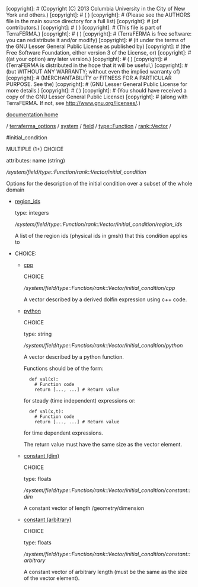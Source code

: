 [copyright]: # (Copyright (C) 2013 Columbia University in the City of New York and others.)
[copyright]: # ( )
[copyright]: # (Please see the AUTHORS file in the main source directory for a full list)
[copyright]: # (of contributors.)
[copyright]: # ( )
[copyright]: # (This file is part of TerraFERMA.)
[copyright]: # ( )
[copyright]: # (TerraFERMA is free software: you can redistribute it and/or modify)
[copyright]: # (it under the terms of the GNU Lesser General Public License as published by)
[copyright]: # (the Free Software Foundation, either version 3 of the License, or)
[copyright]: # ((at your option) any later version.)
[copyright]: # ( )
[copyright]: # (TerraFERMA is distributed in the hope that it will be useful,)
[copyright]: # (but WITHOUT ANY WARRANTY; without even the implied warranty of)
[copyright]: # (MERCHANTABILITY or FITNESS FOR A PARTICULAR PURPOSE. See the)
[copyright]: # (GNU Lesser General Public License for more details.)
[copyright]: # ( )
[copyright]: # (You should have received a copy of the GNU Lesser General Public License)
[copyright]: # (along with TerraFERMA. If not, see <http://www.gnu.org/licenses/>.)

[documentation home](Documentation)

/ [terraferma_options](../../../../../terraferma_options) / [system](../../../../system) / [field](../../../field) / [type::Function](../../type__Function) / [rank::Vector](../rank__Vector) /

#initial_condition

MULTIPLE (1+) CHOICE 

attributes: name (string) 

*/system/field/type::Function/rank::Vector/initial_condition*

Options for the description of the initial condition over a subset of the whole domain

* [region_ids](initial_condition/region_ids "child")

    type: integers

    */system/field/type::Function/rank::Vector/initial_condition/region_ids*

    A list of the region ids (physical ids in gmsh) that this condition applies to

* CHOICE:
    * [cpp](initial_condition/cpp "child")

        CHOICE 

        */system/field/type::Function/rank::Vector/initial_condition/cpp*

        A vector described by a derived dolfin expression using c++ code.

    * [python](initial_condition/python "child")

        CHOICE 

        type: string

        */system/field/type::Function/rank::Vector/initial_condition/python*

        A vector described by a python function.
        
        Functions should be of the form:
        
            def val(x):
              # Function code
              return [..., ...] # Return value
        
         for steady (time independent) expressions or:
        
            def val(x,t):
              # Function code
              return [..., ...] # Return value
        
         for time dependent expressions.
        
        The return value must have the same size as the vector element.

    * [constant (dim)](initial_condition/constant__dim "child")

        CHOICE 

        type: floats

        */system/field/type::Function/rank::Vector/initial_condition/constant::dim*

        A constant vector of length /geometry/dimension

    * [constant (arbitrary)](initial_condition/constant__arbitrary "child")

        CHOICE 

        type: floats

        */system/field/type::Function/rank::Vector/initial_condition/constant::arbitrary*

        A constant vector of arbitrary length (must be the same as the size of the vector element).

[autogenerated]: # (This file was automatically generated from the schema file:/home/cwilson/repos/github/TerraFERMA/TerraFERMA/buckettools/schemas/function.rng.)

